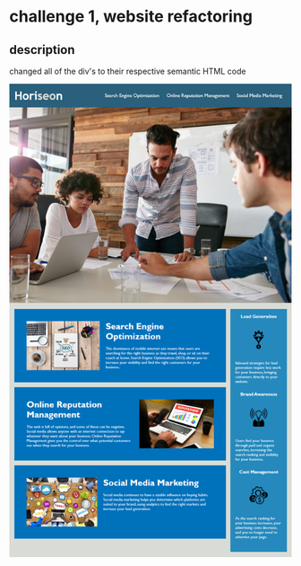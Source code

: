 # challenge 1, website refactoring

## description
changed all of the div's to their respective semantic HTML code

![image of website](./Assets/image.png)